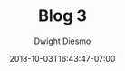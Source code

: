 ---
title: "Blog 3"
date: 2018-10-03T16:43:47-07:00
draft: false

description: Blog 3 Description

author: Dwight Diesmo

img: https://images.unsplash.com/photo-1552581234-26160f608093?ixlib=rb-1.2.1&auto=format&fit=crop&w=1950&q=80

color: 129, 0, 184, 0.7
---